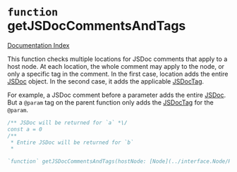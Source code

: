# `function` getJSDocCommentsAndTags

[Documentation Index](../README.md)

This function checks multiple locations for JSDoc comments that apply to a host node.
At each location, the whole comment may apply to the node, or only a specific tag in
the comment. In the first case, location adds the entire [JSDoc](../interface.JSDoc/README.md) object. In the
second case, it adds the applicable [JSDocTag](../interface.JSDocTag/README.md).

For example, a JSDoc comment before a parameter adds the entire [JSDoc](../interface.JSDoc/README.md). But a
`@param` tag on the parent function only adds the [JSDocTag](../interface.JSDocTag/README.md) for the `@param`.

```ts
/** JSDoc will be returned for `a` *\/
const a = 0
/**
 * Entire JSDoc will be returned for `b`
 *

`function` getJSDocCommentsAndTags(hostNode: [Node](../interface.Node/README.md)): readonly (JSDocTag | JSDoc)\[]